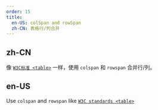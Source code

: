 ```yaml
---
order: 15
title:
  en-US: colSpan and rowSpan
  zh-CN: 表格行/列合并
---
```


## zh-CN

像 [`W3C标准 <table>`](https://www.w3.org/TR/html401/struct/tables.html) 一样，使用 `colspan` 和 `rowspan` 合并行/列。


## en-US

Use `colspan` and `rowspan` like [`W3C standards <table>`](https://www.w3.org/TR/html401/struct/tables.html)

